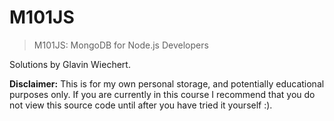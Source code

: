 # M101JS

> M101JS: MongoDB for Node.js Developers

Solutions by Glavin Wiechert.

**Disclaimer:** This is for my own personal storage, and potentially educational purposes only. If you are currently in this course I recommend that you do not view this source code until after you have tried it yourself :).
